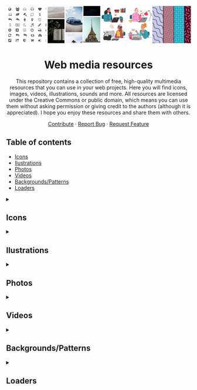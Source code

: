 <div id="top"></div>

<!-- PROJECT LOGO -->
<div align="center">

<img src="images/header.png" alt="header" />

<br />

# Web media resources

This repository contains a collection of free, high-quality multimedia resources that you can use in your web projects. Here you will find icons, images, videos, illustrations, sounds and more. All resources are licensed under the Creative Commons or public domain, which means you can use them without asking permission or giving credit to the authors (although it is appreciated). I hope you enjoy these resources and share them with others.

  <a href="https://github.com/cosmoart/free-multimedia-resources">Contribute</a>
  ·
  <a href="https://github.com/cosmoart/free-multimedia-resources/issues">Report Bug</a>
  ·
  <a href="https://github.com/cosmoart/free-multimedia-resources/discussions">Request Feature</a>
</div>



<!-- TABLE OF CONTENTS -->
<h2>Table of contents</h2>

- [Icons](#icons)
- [Ilustrations](#ilustrations)
- [Photos](#photos)
- [Videos](#videos)
- [Backgrounds/Patterns](#backgroundspatterns)
- [Loaders](#loaders)
<details>

<summary><h2>Icons</h2></summary>

<table>
	<tr>
		<td><a href="https://css.gg/"><img src="https://css.gg/fav/og2.png" alt="css.gg"></a></td><td><a href="https://feathericons.com/"><img src="https://css.gg/fav/og2.png" alt="Feather"></a></td><td><a href="https://fontawesome.com/"><img src="https://css.gg/fav/og2.png" alt="Font Awesome"></a></td>
	</tr>
	<tr>
		<td><a href="https://css.gg/">css.gg</a></td><td><a href="https://feathericons.com/">Feather</a></td><td><a href="https://fontawesome.com/">Font Awesome</a></td>
	</tr>
	<tr>
		<td>A pure CSS library of 1000+ icons</td><td>Simply beautiful open source icons</td><td>The web's most popular icon set and toolkit</td>
	</tr>
	<tr>
		<td><a href="https://creativecommons.org/licenses/by/4.0/">licence: CC BY 4.0</a> </td><td><a href="https://opensource.org/license/mit/">licence: MIT</a></td><td><a href="https://creativecommons.org/licenses/by/4.0/">licence: CC BY 4.0</a></td>
	</tr><tr>
		<td><a href="https://heroicons.com/"><img src="https://css.gg/fav/og2.png" alt="Heroicons"></a></td><td><a href="https://icomoon.io/"><img src="https://css.gg/fav/og2.png" alt="IcoMoon"></a></td><td><a href="https://ionicons.com/"><img src="https://css.gg/fav/og2.png" alt="Ionicons"></a></td>
	</tr>
	<tr>
		<td><a href="https://heroicons.com/">Heroicons</a></td><td><a href="https://icomoon.io/">IcoMoon</a></td><td><a href="https://ionicons.com/">Ionicons</a></td>
	</tr>
	<tr>
		<td>A set of free MIT-licensed high-quality SVG icons for UI development</td><td>The premium icon font for your next project</td><td>Premium designed icons for use in web, iOS, Android, and desktop apps</td>
	</tr>
	<tr>
		<td><a href="https://opensource.org/license/mit/">licence: MIT</a> </td><td><a href="https://creativecommons.org/licenses/by/4.0/">licence: CC BY 4.0</a></td><td><a href="https://opensource.org/license/mit/">licence: MIT</a></td>
	</tr><tr>
		<td><a href="https://icons8.com/line-awesome"><img src="https://css.gg/fav/og2.png" alt="Line Awesome"></a></td><td><a href="https://materialdesignicons.com/"><img src="https://css.gg/fav/og2.png" alt="Material Design Icons"></a></td>
	</tr>
	<tr>
		<td><a href="https://icons8.com/line-awesome">Line Awesome</a></td><td><a href="https://materialdesignicons.com/">Material Design Icons</a></td>
	</tr>
	<tr>
		<td>A free alternative to Font Awesome</td><td>Material Design Icons' growing icon collection allows designers and developers targeting various platforms to download icons in the format, color and size they need for any project</td>
	</tr>
	<tr>
		<td><a href="https://creativecommons.org/licenses/by/4.0/">licence: CC BY 4.0</a> </td><td><a href="https://scripts.sil.org/cms/scripts/page.php?site_id=nrsi&id=OFL">licence: SIL OFL 1.1</a></td>
	</tr>
</table>
</details>

<details>

<summary><h2>Ilustrations</h2></summary>

<table>
	<tr>
		<td><a href="https://css.gg/"><img src="https://css.gg/fav/og2.png" alt="css.gg"></a></td><td><a href="https://feathericons.com/"><img src="https://css.gg/fav/og2.png" alt="Feather"></a></td><td><a href="https://fontawesome.com/"><img src="https://css.gg/fav/og2.png" alt="Font Awesome"></a></td>
	</tr>
	<tr>
		<td><a href="https://css.gg/">css.gg</a></td><td><a href="https://feathericons.com/">Feather</a></td><td><a href="https://fontawesome.com/">Font Awesome</a></td>
	</tr>
	<tr>
		<td>A pure CSS library of 1000+ icons</td><td>Simply beautiful open source icons</td><td>The web's most popular icon set and toolkit</td>
	</tr>
	<tr>
		<td><a href="https://creativecommons.org/licenses/by/4.0/">licence: CC BY 4.0</a> </td><td><a href="https://opensource.org/license/mit/">licence: MIT</a></td><td><a href="https://creativecommons.org/licenses/by/4.0/">licence: CC BY 4.0</a></td>
	</tr><tr>
		<td><a href="https://heroicons.com/"><img src="https://css.gg/fav/og2.png" alt="Heroicons"></a></td><td><a href="https://icomoon.io/"><img src="https://css.gg/fav/og2.png" alt="IcoMoon"></a></td><td><a href="https://ionicons.com/"><img src="https://css.gg/fav/og2.png" alt="Ionicons"></a></td>
	</tr>
	<tr>
		<td><a href="https://heroicons.com/">Heroicons</a></td><td><a href="https://icomoon.io/">IcoMoon</a></td><td><a href="https://ionicons.com/">Ionicons</a></td>
	</tr>
	<tr>
		<td>A set of free MIT-licensed high-quality SVG icons for UI development</td><td>The premium icon font for your next project</td><td>Premium designed icons for use in web, iOS, Android, and desktop apps</td>
	</tr>
	<tr>
		<td><a href="https://opensource.org/license/mit/">licence: MIT</a> </td><td><a href="https://creativecommons.org/licenses/by/4.0/">licence: CC BY 4.0</a></td><td><a href="https://opensource.org/license/mit/">licence: MIT</a></td>
	</tr><tr>
		<td><a href="https://icons8.com/line-awesome"><img src="https://css.gg/fav/og2.png" alt="Line Awesome"></a></td>
	</tr>
	<tr>
		<td><a href="https://icons8.com/line-awesome">Line Awesome</a></td>
	</tr>
	<tr>
		<td>A free alternative to Font Awesome</td>
	</tr>
	<tr>
		<td><a href="https://creativecommons.org/licenses/by/4.0/">licence: CC BY 4.0</a> </td>
	</tr>
</table>
</details>

<details>

<summary><h2>Photos</h2></summary>

<table>
	<tr>
		<td><a href="https://css.gg/"><img src="https://css.gg/fav/og2.png" alt="css.gg"></a></td><td><a href="https://feathericons.com/"><img src="https://css.gg/fav/og2.png" alt="Feather"></a></td><td><a href="https://fontawesome.com/"><img src="https://css.gg/fav/og2.png" alt="Font Awesome"></a></td>
	</tr>
	<tr>
		<td><a href="https://css.gg/">css.gg</a></td><td><a href="https://feathericons.com/">Feather</a></td><td><a href="https://fontawesome.com/">Font Awesome</a></td>
	</tr>
	<tr>
		<td>A pure CSS library of 1000+ icons</td><td>Simply beautiful open source icons</td><td>The web's most popular icon set and toolkit</td>
	</tr>
	<tr>
		<td><a href="https://creativecommons.org/licenses/by/4.0/">licence: CC BY 4.0</a> </td><td><a href="https://opensource.org/license/mit/">licence: MIT</a></td><td><a href="https://creativecommons.org/licenses/by/4.0/">licence: CC BY 4.0</a></td>
	</tr><tr>
		<td><a href="https://heroicons.com/"><img src="https://css.gg/fav/og2.png" alt="Heroicons"></a></td><td><a href="https://icomoon.io/"><img src="https://css.gg/fav/og2.png" alt="IcoMoon"></a></td><td><a href="https://ionicons.com/"><img src="https://css.gg/fav/og2.png" alt="Ionicons"></a></td>
	</tr>
	<tr>
		<td><a href="https://heroicons.com/">Heroicons</a></td><td><a href="https://icomoon.io/">IcoMoon</a></td><td><a href="https://ionicons.com/">Ionicons</a></td>
	</tr>
	<tr>
		<td>A set of free MIT-licensed high-quality SVG icons for UI development</td><td>The premium icon font for your next project</td><td>Premium designed icons for use in web, iOS, Android, and desktop apps</td>
	</tr>
	<tr>
		<td><a href="https://opensource.org/license/mit/">licence: MIT</a> </td><td><a href="https://creativecommons.org/licenses/by/4.0/">licence: CC BY 4.0</a></td><td><a href="https://opensource.org/license/mit/">licence: MIT</a></td>
	</tr>
</table>
</details>

<details>

<summary><h2>Videos</h2></summary>

<table>
	<tr>
		<td><a href="https://css.gg/"><img src="https://css.gg/fav/og2.png" alt="css.gg"></a></td><td><a href="https://feathericons.com/"><img src="https://css.gg/fav/og2.png" alt="Feather"></a></td><td><a href="https://fontawesome.com/"><img src="https://css.gg/fav/og2.png" alt="Font Awesome"></a></td>
	</tr>
	<tr>
		<td><a href="https://css.gg/">css.gg</a></td><td><a href="https://feathericons.com/">Feather</a></td><td><a href="https://fontawesome.com/">Font Awesome</a></td>
	</tr>
	<tr>
		<td>A pure CSS library of 1000+ icons</td><td>Simply beautiful open source icons</td><td>The web's most popular icon set and toolkit</td>
	</tr>
	<tr>
		<td><a href="https://creativecommons.org/licenses/by/4.0/">licence: CC BY 4.0</a> </td><td><a href="https://opensource.org/license/mit/">licence: MIT</a></td><td><a href="https://creativecommons.org/licenses/by/4.0/">licence: CC BY 4.0</a></td>
	</tr><tr>
		<td><a href="https://heroicons.com/"><img src="https://css.gg/fav/og2.png" alt="Heroicons"></a></td><td><a href="https://icomoon.io/"><img src="https://css.gg/fav/og2.png" alt="IcoMoon"></a></td><td><a href="https://ionicons.com/"><img src="https://css.gg/fav/og2.png" alt="Ionicons"></a></td>
	</tr>
	<tr>
		<td><a href="https://heroicons.com/">Heroicons</a></td><td><a href="https://icomoon.io/">IcoMoon</a></td><td><a href="https://ionicons.com/">Ionicons</a></td>
	</tr>
	<tr>
		<td>A set of free MIT-licensed high-quality SVG icons for UI development</td><td>The premium icon font for your next project</td><td>Premium designed icons for use in web, iOS, Android, and desktop apps</td>
	</tr>
	<tr>
		<td><a href="https://opensource.org/license/mit/">licence: MIT</a> </td><td><a href="https://creativecommons.org/licenses/by/4.0/">licence: CC BY 4.0</a></td><td><a href="https://opensource.org/license/mit/">licence: MIT</a></td>
	</tr><tr>
		<td><a href="https://icons8.com/line-awesome"><img src="https://css.gg/fav/og2.png" alt="Line Awesome"></a></td><td><a href="https://materialdesignicons.com/"><img src="https://css.gg/fav/og2.png" alt="Material Design Icons"></a></td>
	</tr>
	<tr>
		<td><a href="https://icons8.com/line-awesome">Line Awesome</a></td><td><a href="https://materialdesignicons.com/">Material Design Icons</a></td>
	</tr>
	<tr>
		<td>A free alternative to Font Awesome</td><td>Material Design Icons' growing icon collection allows designers and developers targeting various platforms to download icons in the format, color and size they need for any project</td>
	</tr>
	<tr>
		<td><a href="https://creativecommons.org/licenses/by/4.0/">licence: CC BY 4.0</a> </td><td><a href="https://scripts.sil.org/cms/scripts/page.php?site_id=nrsi&id=OFL">licence: SIL OFL 1.1</a></td>
	</tr>
</table>
</details>

<details>

<summary><h2>Backgrounds/Patterns</h2></summary>

<table>
	<tr>
		<td><a href="https://css.gg/"><img src="https://css.gg/fav/og2.png" alt="css.gg"></a></td><td><a href="https://feathericons.com/"><img src="https://css.gg/fav/og2.png" alt="Feather"></a></td><td><a href="https://fontawesome.com/"><img src="https://css.gg/fav/og2.png" alt="Font Awesome"></a></td>
	</tr>
	<tr>
		<td><a href="https://css.gg/">css.gg</a></td><td><a href="https://feathericons.com/">Feather</a></td><td><a href="https://fontawesome.com/">Font Awesome</a></td>
	</tr>
	<tr>
		<td>A pure CSS library of 1000+ icons</td><td>Simply beautiful open source icons</td><td>The web's most popular icon set and toolkit</td>
	</tr>
	<tr>
		<td><a href="https://creativecommons.org/licenses/by/4.0/">licence: CC BY 4.0</a> </td><td><a href="https://opensource.org/license/mit/">licence: MIT</a></td><td><a href="https://creativecommons.org/licenses/by/4.0/">licence: CC BY 4.0</a></td>
	</tr><tr>
		<td><a href="https://heroicons.com/"><img src="https://css.gg/fav/og2.png" alt="Heroicons"></a></td><td><a href="https://icomoon.io/"><img src="https://css.gg/fav/og2.png" alt="IcoMoon"></a></td><td><a href="https://ionicons.com/"><img src="https://css.gg/fav/og2.png" alt="Ionicons"></a></td>
	</tr>
	<tr>
		<td><a href="https://heroicons.com/">Heroicons</a></td><td><a href="https://icomoon.io/">IcoMoon</a></td><td><a href="https://ionicons.com/">Ionicons</a></td>
	</tr>
	<tr>
		<td>A set of free MIT-licensed high-quality SVG icons for UI development</td><td>The premium icon font for your next project</td><td>Premium designed icons for use in web, iOS, Android, and desktop apps</td>
	</tr>
	<tr>
		<td><a href="https://opensource.org/license/mit/">licence: MIT</a> </td><td><a href="https://creativecommons.org/licenses/by/4.0/">licence: CC BY 4.0</a></td><td><a href="https://opensource.org/license/mit/">licence: MIT</a></td>
	</tr><tr>
		<td><a href="https://icons8.com/line-awesome"><img src="https://css.gg/fav/og2.png" alt="Line Awesome"></a></td><td><a href="https://materialdesignicons.com/"><img src="https://css.gg/fav/og2.png" alt="Material Design Icons"></a></td>
	</tr>
	<tr>
		<td><a href="https://icons8.com/line-awesome">Line Awesome</a></td><td><a href="https://materialdesignicons.com/">Material Design Icons</a></td>
	</tr>
	<tr>
		<td>A free alternative to Font Awesome</td><td>Material Design Icons' growing icon collection allows designers and developers targeting various platforms to download icons in the format, color and size they need for any project</td>
	</tr>
	<tr>
		<td><a href="https://creativecommons.org/licenses/by/4.0/">licence: CC BY 4.0</a> </td><td><a href="https://scripts.sil.org/cms/scripts/page.php?site_id=nrsi&id=OFL">licence: SIL OFL 1.1</a></td>
	</tr>
</table>
</details>

<details>

<summary><h2>Loaders</h2></summary>

<table>
	<tr>
		<td><a href="https://css.gg/"><img src="https://css.gg/fav/og2.png" alt="css.gg"></a></td><td><a href="https://feathericons.com/"><img src="https://css.gg/fav/og2.png" alt="Feather"></a></td><td><a href="https://fontawesome.com/"><img src="https://css.gg/fav/og2.png" alt="Font Awesome"></a></td>
	</tr>
	<tr>
		<td><a href="https://css.gg/">css.gg</a></td><td><a href="https://feathericons.com/">Feather</a></td><td><a href="https://fontawesome.com/">Font Awesome</a></td>
	</tr>
	<tr>
		<td>A pure CSS library of 1000+ icons</td><td>Simply beautiful open source icons</td><td>The web's most popular icon set and toolkit</td>
	</tr>
	<tr>
		<td><a href="https://creativecommons.org/licenses/by/4.0/">licence: CC BY 4.0</a> </td><td><a href="https://opensource.org/license/mit/">licence: MIT</a></td><td><a href="https://creativecommons.org/licenses/by/4.0/">licence: CC BY 4.0</a></td>
	</tr><tr>
		<td><a href="https://heroicons.com/"><img src="https://css.gg/fav/og2.png" alt="Heroicons"></a></td><td><a href="https://icomoon.io/"><img src="https://css.gg/fav/og2.png" alt="IcoMoon"></a></td><td><a href="https://ionicons.com/"><img src="https://css.gg/fav/og2.png" alt="Ionicons"></a></td>
	</tr>
	<tr>
		<td><a href="https://heroicons.com/">Heroicons</a></td><td><a href="https://icomoon.io/">IcoMoon</a></td><td><a href="https://ionicons.com/">Ionicons</a></td>
	</tr>
	<tr>
		<td>A set of free MIT-licensed high-quality SVG icons for UI development</td><td>The premium icon font for your next project</td><td>Premium designed icons for use in web, iOS, Android, and desktop apps</td>
	</tr>
	<tr>
		<td><a href="https://opensource.org/license/mit/">licence: MIT</a> </td><td><a href="https://creativecommons.org/licenses/by/4.0/">licence: CC BY 4.0</a></td><td><a href="https://opensource.org/license/mit/">licence: MIT</a></td>
	</tr><tr>
		<td><a href="https://icons8.com/line-awesome"><img src="https://css.gg/fav/og2.png" alt="Line Awesome"></a></td><td><a href="https://materialdesignicons.com/"><img src="https://css.gg/fav/og2.png" alt="Material Design Icons"></a></td>
	</tr>
	<tr>
		<td><a href="https://icons8.com/line-awesome">Line Awesome</a></td><td><a href="https://materialdesignicons.com/">Material Design Icons</a></td>
	</tr>
	<tr>
		<td>A free alternative to Font Awesome</td><td>Material Design Icons' growing icon collection allows designers and developers targeting various platforms to download icons in the format, color and size they need for any project</td>
	</tr>
	<tr>
		<td><a href="https://creativecommons.org/licenses/by/4.0/">licence: CC BY 4.0</a> </td><td><a href="https://scripts.sil.org/cms/scripts/page.php?site_id=nrsi&id=OFL">licence: SIL OFL 1.1</a></td>
	</tr>
</table>
</details>
